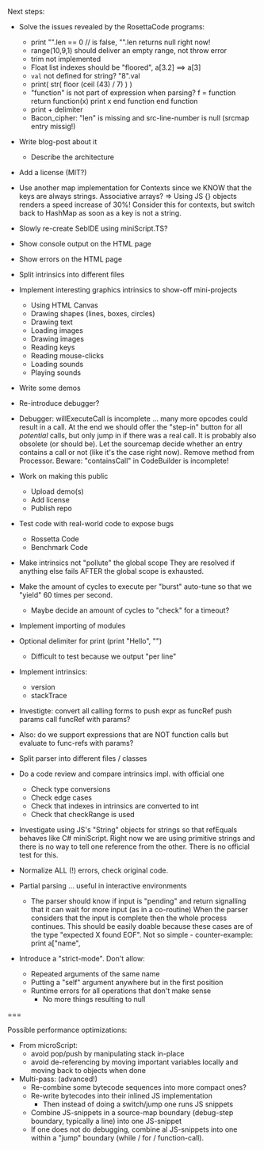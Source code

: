 
Next steps:
- Solve the issues revealed by the RosettaCode programs:
  - print "".len == 0 // is false, "".len returns null right now!
  - range(10,9,1) should deliver an empty range, not throw error
  - trim not implemented
  - Float list indexes should be "floored", a[3.2] ==> a[3]
  - `val` not defined for string? "8".val
  - print( str( floor (ceil (43) / 7) ) )
  - "function" is not part of expression when parsing? 
    f = function
      return function(x)
          print x
      end function
    end function
  - print + delimiter
  - Bacon_cipher: "len" is missing and src-line-number is null 
    (srcmap entry missig!)

- Write blog-post about it
  - Describe the architecture

- Add a license (MIT?)

- Use another map implementation for Contexts
  since we KNOW that the keys are always strings.
  Associative arrays?
  => Using JS {} objects renders a speed increase
     of 30%! Consider this for contexts, but switch
     back to HashMap as soon as a key is not a string.

- Slowly re-create SebIDE using miniScript.TS?
- Show console output on the HTML page
- Show errors on the HTML page

- Split intrinsics into different files
- Implement interesting graphics intrinsics to show-off mini-projects
  - Using HTML Canvas
  - Drawing shapes (lines, boxes, circles)
  - Drawing text
  - Loading images
  - Drawing images
  - Reading keys
  - Reading mouse-clicks
  - Loading sounds
  - Playing sounds

- Write some demos

- Re-introduce debugger?
- Debugger: willExecuteCall is incomplete ... many more opcodes could
  result in a call. At the end we should offer the "step-in" button for
  all *potential* calls, but only jump in if there was a real call.
  It is probably also obsolete (or should be). Let the sourcemap decide
  whether an entry contains a call or not (like it's the case right now).
  Remove method from Processor. Beware: "containsCall" in CodeBuilder is
  incomplete!


- Work on making this public
  - Upload demo(s)
  - Add license
  - Publish repo

- Test code with real-world code to expose bugs
  - Rossetta Code
  - Benchmark Code
- Make intrinsics not "pollute" the global scope
  They are resolved if anything else fails AFTER the global
  scope is exhausted.
- Make the amount of cycles to execute per "burst" auto-tune
  so that we "yield" 60 times per second.
  - Maybe decide an amount of cycles to "check" for a timeout?
- Implement importing of modules
- Optional delimiter for print (print "Hello", "")
  - Difficult to test because we output "per line"
- Implement intrinsics:
  - version
  - stackTrace
- Investigte: convert all calling forms to 
  push expr as funcRef
  push params
  call funcRef with params?
- Also: do we support expressions that are NOT function calls but
        evaluate to func-refs with params?
- Split parser into different files / classes
- Do a code review and compare intrinsics impl. with official one
  - Check type conversions
  - Check edge cases
  - Check that indexes in intrinsics are converted to int
  - Check that checkRange is used
- Investigate using JS's "String" objects for strings so that refEquals 
  behaves like C# miniScript. Right now we are using primitive
  strings and there is no way to tell one reference from the
  other. There is no official test for this.


- Normalize ALL (!) errors, check original code.
- Partial parsing ... useful in interactive environments
  - The parser should know if input is "pending" and return
    signalling that it can wait for more input (as in a co-routine)
    When the parser considers that the input is complete then the
    whole process continues.
    This should be easily doable because these cases are of the type
    "expected X found EOF". Not so simple - counter-example:
    print a["name",
- Introduce a "strict-mode". Don't allow:
  - Repeated arguments of the same name
  - Putting a "self" argument anywhere but in the first position
  - Runtime errors for all operations that don't make sense
    - No more things resulting to null

===

Possible performance optimizations:
- From microScript:
  - avoid pop/push by manipulating stack in-place
  - avoid de-referencing by moving important variables locally and moving back to objects when done
- Multi-pass: (advanced!)
  - Re-combine some bytecode sequences into more compact ones?
  - Re-write bytecodes into their inlined JS implementation
    - Then instead of doing a switch/jump one runs JS snippets
  - Combine JS-snippets in a source-map boundary (debug-step boundary, typically a line) into one JS-snippet
  - If one does not do debugging, combine al JS-snippets into one within a "jump" boundary (while / for / function-call).
